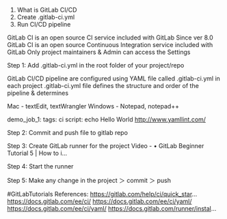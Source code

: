 1. What is GitLab CI/CD
2. Create .gitlab-ci.yml
3. Run CI/CD pipeline

GitLab CI is an open source CI service included with GitLab
Since ver 8.0
GitLab CI is an open source Continuous Integration service included with GitLab
Only project maintainers & Admin can access the Settings

Step 1: Add .gitlab-ci.yml in the root folder of your project/repo

GitLab CI/CD pipeline are configured using YAML file called .gitlab-ci.yml in each project
.gitlab-ci.yml file defines the structure and order of the pipeline & determines

Mac - textEdit, textWrangler
Windows - Notepad, notepad++

demo_job_1:
     tags:
ci
     script:
echo Hello World
http://www.yamllint.com/

Step 2: Commit and push file to gitlab repo

Step 3: Create GitLab runner for the project
Video -    • GitLab Beginner Tutorial 5 | How to i...  

Step 4: Start the runner

Step 5: Make any change in the project  ＞ commit ＞ push

#GitLabTutorials
References:
https://gitlab.com/help/ci/quick_star...
https://docs.gitlab.com/ee/ci/
https://docs.gitlab.com/ee/ci/yaml/
https://docs.gitlab.com/ee/ci/yaml/
https://docs.gitlab.com/runner/instal...
